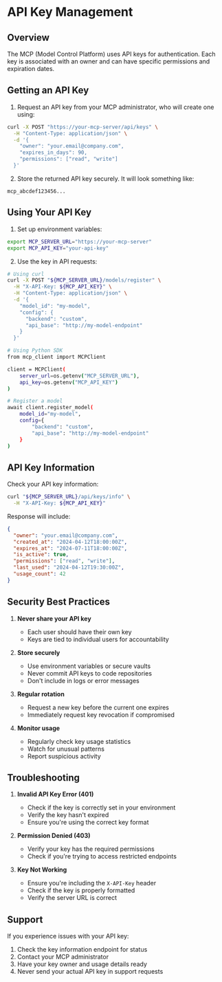 # API Key Management

## Overview
The MCP (Model Control Platform) uses API keys for authentication. Each key is associated with an owner and can have specific permissions and expiration dates.

## Getting an API Key

1. Request an API key from your MCP administrator, who will create one using:
```bash
curl -X POST "https://your-mcp-server/api/keys" \
  -H "Content-Type: application/json" \
  -d '{
    "owner": "your.email@company.com",
    "expires_in_days": 90,
    "permissions": ["read", "write"]
  }'
```

2. Store the returned API key securely. It will look something like:
```
mcp_abcdef123456...
```

## Using Your API Key

1. Set up environment variables:
```bash
export MCP_SERVER_URL="https://your-mcp-server"
export MCP_API_KEY="your-api-key"
```

2. Use the key in API requests:
```bash
# Using curl
curl -X POST "${MCP_SERVER_URL}/models/register" \
  -H "X-API-Key: ${MCP_API_KEY}" \
  -H "Content-Type: application/json" \
  -d '{
    "model_id": "my-model",
    "config": {
      "backend": "custom",
      "api_base": "http://my-model-endpoint"
    }
  }'

# Using Python SDK
from mcp_client import MCPClient

client = MCPClient(
    server_url=os.getenv("MCP_SERVER_URL"),
    api_key=os.getenv("MCP_API_KEY")
)

# Register a model
await client.register_model(
    model_id="my-model",
    config={
        "backend": "custom",
        "api_base": "http://my-model-endpoint"
    }
)
```

## API Key Information

Check your API key information:
```bash
curl "${MCP_SERVER_URL}/api/keys/info" \
  -H "X-API-Key: ${MCP_API_KEY}"
```

Response will include:
```json
{
  "owner": "your.email@company.com",
  "created_at": "2024-04-12T18:00:00Z",
  "expires_at": "2024-07-11T18:00:00Z",
  "is_active": true,
  "permissions": ["read", "write"],
  "last_used": "2024-04-12T19:30:00Z",
  "usage_count": 42
}
```

## Security Best Practices

1. **Never share your API key**
   - Each user should have their own key
   - Keys are tied to individual users for accountability

2. **Store securely**
   - Use environment variables or secure vaults
   - Never commit API keys to code repositories
   - Don't include in logs or error messages

3. **Regular rotation**
   - Request a new key before the current one expires
   - Immediately request key revocation if compromised

4. **Monitor usage**
   - Regularly check key usage statistics
   - Watch for unusual patterns
   - Report suspicious activity

## Troubleshooting

1. **Invalid API Key Error (401)**
   - Check if the key is correctly set in your environment
   - Verify the key hasn't expired
   - Ensure you're using the correct key format

2. **Permission Denied (403)**
   - Verify your key has the required permissions
   - Check if you're trying to access restricted endpoints

3. **Key Not Working**
   - Ensure you're including the `X-API-Key` header
   - Check if the key is properly formatted
   - Verify the server URL is correct

## Support

If you experience issues with your API key:

1. Check the key information endpoint for status
2. Contact your MCP administrator
3. Have your key owner and usage details ready
4. Never send your actual API key in support requests 